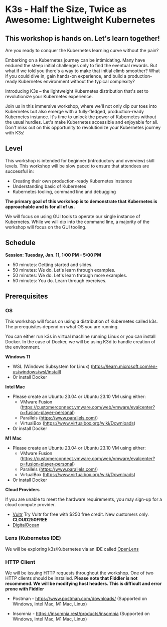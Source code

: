 # K3s - Half the Size, Twice as Awesome: Lightweight Kubernetes

## This workshop is **hands on**. Let's learn together!


Are you ready to conquer the Kubernetes learning curve without the pain?

Embarking on a Kubernetes journey can be intimidating. Many have endured the steep initial challenges only to find the eventual rewards. But what if we told you there's a way to make that initial climb smoother? What if you could dive in, gain hands-on experience, and build a production-ready Kubernetes environment without the typical complexity?

Introducing K3s – the lightweight Kubernetes distribution that's set to revolutionize your Kubernetes experience.

Join us in this immersive workshop, where we'll not only dip our toes into Kubernetes but also emerge with a fully-fledged, production-ready Kubernetes instance. It's time to unlock the power of Kubernetes without the usual hurdles. Let's make Kubernetes accessible and enjoyable for all. Don't miss out on this opportunity to revolutionize your Kubernetes journey with K3s!

## Level

This workshop is intended for beginner (introductory and overview) skill levels. This workshop will be slow paced to ensure that attendees are successful in:

- Creating their own production-ready Kubernetes instance
- Understanding basic of Kubernetes
- Kubernetes tooling, command line and debugging

**The primary goal of this workshop is to demonstrate that Kubernetes is approachable and is for all of us.**

 We will focus on using GUI tools to operate our single instance of Kubernetes. While we will dip into the command line, a majority of the workshop will focus on the GUI tooling.

 ## Schedule
**Session: Tuesday, Jan. 11, 1:00 PM - 5:00 PM**
- 50 minutes: Getting started and slides.
- 50 minutes: We do. Let's learn through examples.
- 50 minutes: We do. Let's learn through more examples.
- 50 minutes: You do. Learn through exercises.

## Prerequisites

### OS

This workshop will focus on using a distribution of Kubernetes called k3s. The prerequisites depend on what OS you are running. 

You can either run k3s in virtual machine running Linux or you can install Docker. In the case of Docker, we will be using K3d to handle creation of the environment. 

**Windows 11**
- WSL (Windows Subsystem for Linux) (https://learn.microsoft.com/en-us/windows/wsl/install)
- Or install Docker

**Intel Mac**
- Please create an Ubuntu 23.04 or Ubuntu 23.10 VM using either:
    - VMware Fusion (https://customerconnect.vmware.com/web/vmware/evalcenter?p=fusion-player-personal)
    - Parallels (https://www.parallels.com/)
    - VirtualBox (https://www.virtualbox.org/wiki/Downloads)
- Or install Docker

**M1 Mac**
- Please create an Ubuntu 23.04 or Ubuntu 23.10 VM using either:
    - VMware Fusion (https://customerconnect.vmware.com/web/vmware/evalcenter?p=fusion-player-personal)
    - Parallels (https://www.parallels.com/)
    - VirtualBox (https://www.virtualbox.org/wiki/Downloads)
- Or install Docker

**Cloud Providers**

If you are unable to meet the hardware requirements, you may sign-up for a cloud compute provider. 

- [Vultr](https://www.vultr.com/coupons/) Try Vultr for free with $250 free credit. New customers only. **CLOUD250FREE**
- [DigitalOcean](https://try.digitalocean.com/freetrialoffer/)


### Lens (Kubernetes IDE)

We will be exploring k3s/Kubernetes via an IDE called [OpenLens](https://github.com/MuhammedKalkan/OpenLens)

### HTTP Client

We will be issuing HTTP requests throughout the workshop. One of two HTTP clients should be installed. **Please note that Fiddler is not recommend. We will be modifying host headers. This is difficult and error prone with Fiddler**

* Postman - https://www.postman.com/downloads/ (Supported on Windows, Intel Mac, M1 Mac, Linux)

* Insomnia - https://insomnia.rest/products/insomnia (Supported on Windows, Intel Mac, M1 Mac, Linux)




